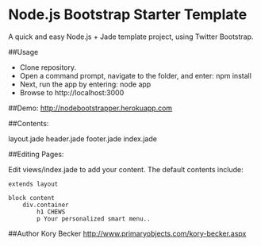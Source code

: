 Node.js Bootstrap Starter Template
===

A quick and easy Node.js + Jade template project, using Twitter Bootstrap.

##Usage
- Clone repository.
- Open a command prompt, navigate to the folder, and enter: npm install
- Next, run the app by entering: node app
- Browse to http://localhost:3000

##Demo:
http://nodebootstrapper.herokuapp.com

##Contents:

layout.jade
header.jade
footer.jade
index.jade

##Editing Pages:

Edit views/index.jade to add your content. The default contents include:

```
extends layout

block content
	div.container
		h1 CHEWS
		p Your personalized smart menu..
```

##Author
Kory Becker http://www.primaryobjects.com/kory-becker.aspx
